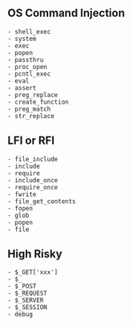 ## OS Command Injection
    - shell_exec
    - system
    - exec
    - popen
    - passthru 
    - proc_open
    - pcntl_exec
    - eval
    - assert
    - preg_replace
    - create_function
    - preg_match
    - str_replace

## LFI or RFI
    - file_include
    - include
    - require
    - include_once
    - require_once
    - fwrite
    - file_get_contents
    - fopen
    - glob
    - popen
    - file

## High Risky

    - $_GET['xxx']
    - $_
    - $_POST
    - $_REQUEST
    - $_SERVER
    - $_SESSION
    - debug
